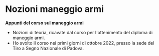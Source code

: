 # Nozioni maneggio armi

**Appunti del corso sul maneggio armi**

- Nozioni di teoria, ricavate dal corso per l'ottenimento del diploma di maneggio armi.
- Ho svolto il corso nei primi giorni di ottobre 2022, presso la sede del Tiro a Segno Nazionale di Padova. 
